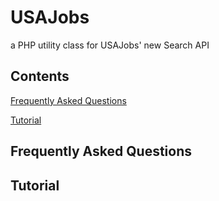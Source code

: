 # USAJobs

a PHP utility class for USAJobs' new Search API

## Contents
[Frequently Asked Questions](#frequently-asked-questions)

[Tutorial](#tutorial)

## Frequently Asked Questions

## Tutorial

